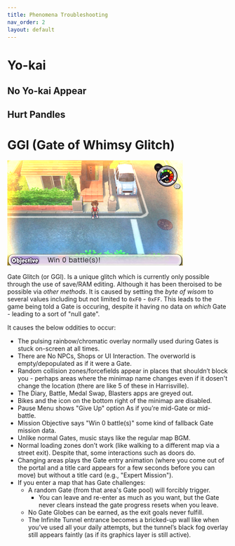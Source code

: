 ```yaml
---
title: Phenomena Troubleshooting
nav_order: 2
layout: default
---
```



# Yo-kai

## No Yo-kai Appear

## Hurt Pandles

# GGl (Gate of Whimsy Glitch)
![Picture of GGl](assets/GGl_icon.png)

Gate Glitch (or GGl). Is a unique glitch which is currently only possible through the use of save/RAM editing. Although it has been theroised to be possible via *other methods*. It is caused by setting the *byte of wisom* to several values including but not limited to `0xF0` - `0xFF`. This leads to the game being told a Gate is occuring, despite it having no data on *which* Gate - leading to a sort of "null gate".

It causes the below oddities to occur:
* The pulsing rainbow/chromatic overlay normally used during Gates is stuck on-screen at all times.
* There are No NPCs, Shops or UI Interaction. The overworld is empty/depopulated as if it were a Gate. 
* Random collision zones/forcefields appear in places that shouldn’t block you - perhaps areas where the minimap name changes even if it dosen't change the location (there are like 5 of these in Harrisville).
* The Diary, Battle, Medal Swap, Blasters apps are greyed out.
* Bikes and the icon on the bottom right of the minimap are disabled.
* Pause Menu shows "Give Up" option As if you’re mid-Gate or mid-battle. 
* Mission Objective says "Win 0 battle(s)" some kind of fallback Gate mission data. 
* Unlike normal Gates, music stays like the regular map BGM. 
* Normal loading zones don’t work (like walking to a different map via a street exit). Despite that, some interactions such as doors do.
* Changing areas plays the Gate entry animation (where you come out of the portal and a title card appears for a few seconds before you can move) but without a title card (e.g., "Expert Mission").
* If you enter a map that has Gate challenges:
   * A random Gate (from that area's Gate pool) will forcibly trigger.
      * You can leave and re-enter as much as you want, but the Gate never clears instead the gate progress resets when you leave.
   * No Gate Globes can be earned, as the exit goals never fulfill.
   * The Infinite Tunnel entrance becomes a bricked-up wall like when you’ve used all your daily attempts, but the tunnel’s black fog overlay still appears faintly (as if its graphics layer is still active).
